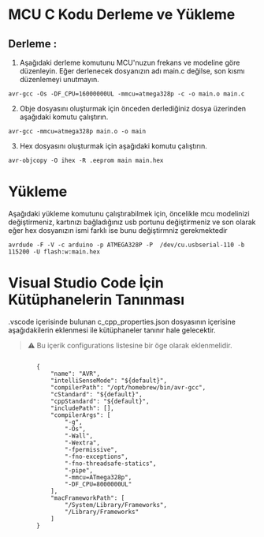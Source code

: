 # MCU C Kodu Derleme ve Yükleme

## Derleme : 

1. Aşağıdaki derleme komutunu MCU'nuzun frekans ve modeline göre düzenleyin. Eğer derlenecek dosyanızın adı main.c değilse, son kısmı düzenlemeyi unutmayın.
```
avr-gcc -Os -DF_CPU=16000000UL -mmcu=atmega328p -c -o main.o main.c
```

2. Obje dosyasını oluşturmak için önceden derlediğiniz dosya üzerinden aşağıdaki komutu çalıştırın. 
```
avr-gcc -mmcu=atmega328p main.o -o main
```

3. Hex dosyasını oluşturmak için aşağıdaki komutu çalıştırın.
```
avr-objcopy -O ihex -R .eeprom main main.hex
```

# Yükleme

Aşağıdaki yükleme komutunu çalıştırabilmek için, öncelikle mcu modelinizi değiştirmeniz, kartınızı bağladığınız usb portunu değiştirmeniz ve son olarak eğer hex dosyanızın ismi farklı ise bunu değiştirmniz gerekmektedir
```
avrdude -F -V -c arduino -p ATMEGA328P -P  /dev/cu.usbserial-110 -b 115200 -U flash:w:main.hex
```

# Visual Studio Code İçin Kütüphanelerin Tanınması

.vscode içerisinde bulunan c_cpp_properties.json dosyasının içerisine aşağıdakilerin eklenmesi ile kütüphaneler tanınır hale gelecektir. 

> :warning:
> Bu içerik configurations listesine bir öge olarak eklenmelidir.

````
  
        {
            "name": "AVR",
            "intelliSenseMode": "${default}",
            "compilerPath": "/opt/homebrew/bin/avr-gcc",
            "cStandard": "${default}",
            "cppStandard": "${default}",
            "includePath": [],
            "compilerArgs": [
                "-g",
                "-Os",
                "-Wall",
                "-Wextra",
                "-fpermissive",
                "-fno-exceptions",
                "-fno-threadsafe-statics",
                "-pipe",
                "-mmcu=ATmega328p",
                "-DF_CPU=8000000UL"
            ],
            "macFrameworkPath": [
                "/System/Library/Frameworks",
                "/Library/Frameworks"
            ]
        }
   
````


